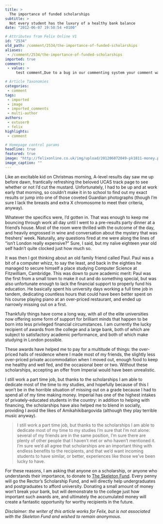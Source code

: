 ```yaml
---
title: >
  The importance of funded scholarships
subtitle: >
  Not every student has the luxury of a healthy bank balance
date: "2012-06-07 19:50:54 +0100"

# Attributes from Felix Online V1
id: "2534"
old_path: /comment/2534/the-importance-of-funded-scholarships
aliases:
 - /comment/2534/the-importance-of-funded-scholarships
imported: true
comments:
 - value: >
     test comment,Due to a bug in our commenting system your comment was categorised at spam and so didn't show up. Apologies for this and it shouldn't happen again. <br> <br>Jonathan Kim <br>Web admin,I think given the current situation you can expand that question to "How many people doing degrees go on to get jobs?" and get the same answer your looking for.,This is just poorly veiled advertising. I'm sure the College is glad to hear that you're spending their money on "a few beers".,I'm sure daddy would be thrilled to hear that you're spending his hard-earned cash on "a few lines of coke"? <br> <br>Christ, admire the honesty. I think everyone at IC needs "the occasional beer or two". It's probably what keeps us from having so many people going postal. <br> <br>Best of luck with the fundraising for this worthy cause. And keep savouring the sweet taste of those pricey £2 pints...,Nice to see felix removing a comment which doesn't break the commenting policy just because it disagrees with the article.,I live off a loan, grant and bu

# Article Taxonomies
categories:
 - comment
tags:
 - imported
 - image
 - imported_comments
 - multi-author
authors:
 - extuser0
 - felix
highlights:
 - comment

# Homepage control params
headline: true
featured: true
image: "http://felixonline.co.uk/img/upload/201206072049-pk1811-money.png"
image_caption: ""
---
```


Like an excitable kid on Christmas morning, A-level results day saw me up before dawn, frantically refreshing the beloved UCAS track page to see whether or not I’d cut the mustard. Unfortunately, I had to be up and at work early that morning, so couldn’t make it in to school to find out my exact results or jump into one of those coveted Guardian photographs (though I’m sure I lack the breasts and extra X chromosome to meet their criteria, anyway).

Whatever the specifics were, I’d gotten in. That was enough to keep me bouncing through work all day until I went to a pre-results party dinner at a friend’s house. Most of the room were thrilled with the outcome of the day, and heavily engrossed in wine and conversation about the mystery that was freshers’ week. Naturally, any questions fired at me were along the lines of “isn’t London really expensive?” Sure, I said, but my naïve eighteen year old self hadn’t quite clocked just how much so.

It was then I got thinking about an old family friend called Paul. Paul was a bit of a computer whizz, to say the least, and back in the eighties he managed to secure himself a place studying Computer Science at Fitzwilliam, Cambridge. This was down to pure academic merit: Paul was the first from a small town to make it out and do something special, but was also unfortunate enough to lack the financial support to properly fund his education. He basically spent his university days working a full time job in tandem, dedicating countless hours that could have been better spent on his course playing piano at an over-priced restaurant, and ended up narrowly missing out on a first.

Thankfully things have come a long way, with all of the elite universities now offering some form of support for brilliant minds that happen to be born into less privileged financial circumstances. I am currently the lucky recipient of awards from the college and a large bank, both of which are subject to satisfactory academic performance, and both of which make studying in London possible.

These awards have helped me to pay for a multitude of things: the over-priced halls of residence where I made most of my friends, the slightly less over-priced private accommodation when I moved out, enough food to keep me healthy and well fed, and the occasional beer or two. Without these scholarships, accepting an offer from Imperial would have been unrealistic.

I still work a part time job, but thanks to the scholarships I am able to dedicate most of the time to my studies, and hopefully because of this I won’t be in the horrible situation of missing out on a grade because I had to spend all of my time making money. Imperial has one of the highest intakes of privately-educated students in the country: in addition to helping with financing, the scholarships have also helped me to blend in socially, providing I avoid the likes of Amikahikibargovida (although they play terrible music anyway).
> I still work a part time job, but thanks to the scholarships I am able to dedicate most of my time to my studies
I’m sure that I’m not alone: several of my friends are in the same position, I’m sure there are plenty of other people that I haven’t met or who haven’t mentioned it. I’m sure we’d all agree that scholarships are an important thing with endless benefits to the recipients, and that we’d want incoming students to have similar, or better, experiences like those we’ve been lucky to have.

For these reasons, I am asking that anyone on a scholarship, or anyone who understands their importance, to donate to [The Skeleton Fund](http://www.skeletonfund.com/). Every penny will go the Rector’s Scholarship Fund, and will directly help undergraduates and postgraduates to afford university. Donating a small amount of money won’t break your bank, but will demonstrate to the college just how important such awards are, and ultimately the accumulated money will create a fantastic opportunity for worthy recipients in the future.

_Disclaimer: the writer of this article works for Felix, but is not associated with the Skeleton Fund and wished to remain anonymous._
